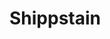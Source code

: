 # Shippstain
<!DOCTYPE html>
<html>
    <head>
        <meta charset="utf-8">
        <meta name="viewport" content="initial-scale=1, maximum-scale=1, user-scalable=no, width=device-width">
        <title>Dog Years Calculator</title>
        <link rel="stylesheet" href="http://code.jquery.com/mobile/1.4.5/jquery.mobile-1.4.5.min.css" />
        <script src="http://code.jquery.com/jquery-1.11.1.min.js"></script>
        <script src="http://code.jquery.com/mobile/1.4.5/jquery.mobile-1.4.5.min.js"></script>
        <link rel="stylesheet" href="index2.css" type=text/css>
        <script>
        
        window.onload=function()
        {
            document.getElementById('btnCalc').addEventListener('click', calcAge);
        }
        
        function calcAge(e)
            {
                var age = document.getElementById('dogAge').value;
                age= age *7;
                var result = "In dog years, your dog is: " + age;
                console.log(result);
                document.getElementById('result').innerHTML = 
                result;
            }
        </script>
    </head>
    <body>
        <div data-role="page">
        <div data-role="header">
        <script type="text/javascript" src="cordova.js"></script>
        <h1>Dog years Calculator</h1>
        </div>
        <div data-role="main" class="ui-content">
        <label for="dogAge">Dog age in Human Years</label>
        <input id="dogAge" type="number" />
        <button id="btnCalc">Calculate</button>
        <div id="result"></div>
        </div>
        <div data-role="footer">
        <p>Snoop Doggy Dog</p>
        </div>
        </div>
    </body>
</html>

Title Page 
<!DOCTYPE html>
<html>
     <head>
         <meta charset="utf-8">
         <meta name="viewport" content="initial-scale=1, maximum-scale=1, user-scalable=no, width=device-width">
         <title>Where You App?</title>
         <link rel="stylesheet" href="http://code.jquery.com/mobile/1.4.5/jquery.mobile-1.4.5.min.css" />
         <script src="http://code.jquery.com/jquery-1.11.1.min.js"></script>
         <script src="http://code.jquery.com/mobile/1.4.5/jquery.mobile-1.4.5.min.js"></script>
         <link rel="stylesheet" href="index2.css" type=text/css>
         <script>


         </script>
     </head>
     <body>
         <div data-role="page">
         <div data-role="header">
         <script type="text/javascript" src="cordova.js"></script>
         <h1>Where You App?</h1>
      </div>
         <div data-role="main" class="ui-content">
         <label for="TitlePage">Where My Friends App?</label>
        
          <button class="btn btn-success" onclick=" window.open('FollowPage.html','_blank')"id="btnCont">Continue</button>
        
        <button id="btnCancel">Cancel</button>
         <div id="result"></div>
         </div>
         <div data-role="footer">
         <p>Made by Sam and He is Great</p>
         </div>
         </div>
     </body>
 </html>
